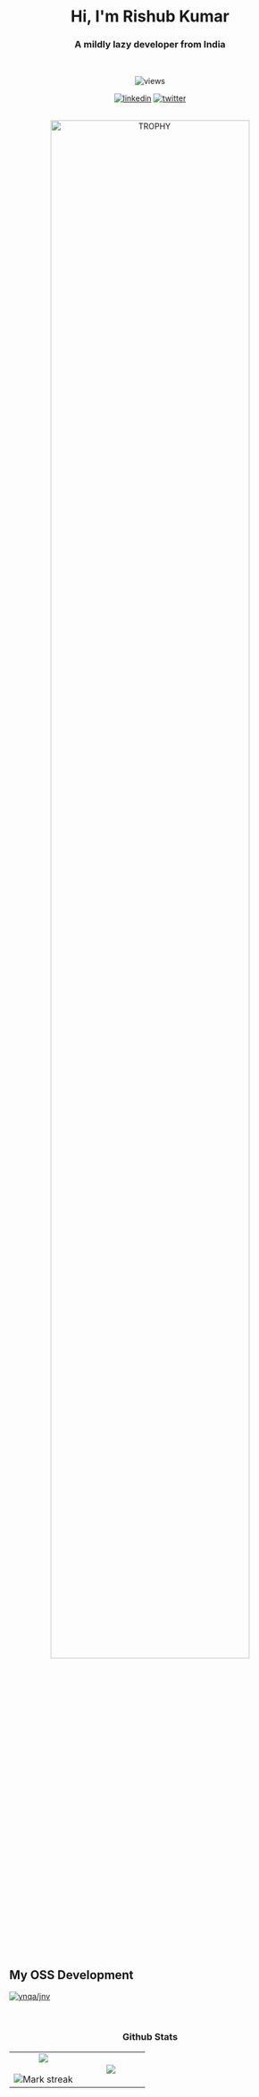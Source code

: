 <h1 align="center">Hi, I'm Rishub Kumar</h1>
<h3 align="center">A mildly lazy developer from India</h3>
<br>
<p align="center"> 
      <img src="https://komarev.com/ghpvc/?username=itsrishub" alt="views">


<div align=center>

[![linkedin](https://img.shields.io/badge/LinkedIn-itsrishub-0077B5?style=flat-square)](https://www.linkedin.com/in/itsrishub/)
[![twitter](https://img.shields.io/badge/itsrishub-000000?style=flat-square&logo=X)](https://x.com/itsrishub)

<br>

<img align="center" width=84% src="https://github-profile-trophy.vercel.app/?username=itsrishub&theme=onestar&row=1&column=7&margin-h=15&margin-w=5&no-bg=true" alt="TROPHY" />

</div> 
</p>



## My OSS Development

[![ynqa/jnv](https://github-readme-stats.vercel.app/api/pin/?username=ynqa&repo=jnv&hide_border=false&no-bg=true&no-frame=true&layout=compact)](https://github.com/ynqa/jnv)

<!-- <br> -->

<!-- <img src="https://raw.githubusercontent.com/liudf0716/liudf0716/output/github-contribution-grid-snake-dark.svg#gh-dark-mode-only" />

<p align="center"> <a href="https://open.spotify.com/user/31drjew66te656erjtmaoozu65si" target="blank"><img src="https://spotify-snowy.vercel.app/api/spotify" alt="itsrishub" /></a> </p> -->


<!-- <h3 align="center">Connect with me</h3>
<p align="center"><a href="https://dev.to/itsrishub" target="_blank"><img align="center" src="https://raw.githubusercontent.com/rahuldkjain/github-profile-readme-generator/master/src/images/icons/Social/devto.svg" alt="itsrishub" height="30" width="40" /></a><a href="https://twitter.com/itsrishub" target=”_blank”><img align="center" src="https://raw.githubusercontent.com/rahuldkjain/github-profile-readme-generator/master/src/images/icons/Social/twitter.svg" alt="itsrishub" height="30" width="40" /></a><a href="https://linkedin.com/in/itsrishub/" target="_blank"><img align="center" src="https://raw.githubusercontent.com/rahuldkjain/github-profile-readme-generator/888aff31e1d26dd2a6acf6afebbc34970aeb0118/src/images/icons/Social/linked-in-alt.svg" alt="14315714" height="30" width="40" /></a><a href="https://instagram.com/itsrishub" target="_blank"><img align="center" src="https://raw.githubusercontent.com/rahuldkjain/github-profile-readme-generator/master/src/images/icons/Social/instagram.svg" alt="itsrishub" height="30" width="40" /></a><a href="https://rishub.medium.com/" target="_blank"><img align="center" src="https://raw.githubusercontent.com/rahuldkjain/github-profile-readme-generator/master/src/images/icons/Social/medium.svg" alt="itsrishub" height="30" width="40" /></a></p> -->

<br>

<h3 align="center">Github Stats</h3>
<p align="center">
<table align="center">
<tr border="none">
<td width="50%" align="center">
  
  <img align="center" src="https://github-readme-stats.vercel.app/api?username=itsrishub&show_icons=true&count_private=true" />
  <br></br>
  <img title="🔥 Get streak stats for your profile at git.io/streak-stats" alt="Mark streak" src="https://github-readme-streak-stats.herokuapp.com/?user=itsrishub&hide_border=false" /> 
</td>

<td width="50%" align="center">

  <img  align="center"  src="https://github-readme-stats.vercel.app/api/top-langs?username=itsrishub&hide_border=false&no-bg=true&no-frame=true&layout=compact"/>
  
  </td>
</tr>
</table>
</p>  
